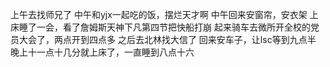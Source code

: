上午去找师兄了
中午和yjx一起吃的饭，摆烂天才啊
中午回来安窗帘，安衣架
上床睡了一会，看了詹姆斯天神下凡第四节把快船打崩
起来骑车去微所开全校的党员大会了，两点开到四点多
之后去北林找大信了
回来安车子，让lsc等到九点半
晚上十一点十几分就上床了，一直睡到八点十六